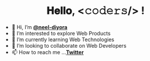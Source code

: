 <h1 align="center">
  <a target="_blank">
  </a>
  𝐇𝐞𝐥𝐥𝐨, &lt;𝚌𝚘𝚍𝚎𝚛𝚜/&gt; !
  <a target="_blank">
  </a>
</h1>

- 👋 Hi, I’m <strong>[@neel-diyora](https://twitter.com/neel_diyora)</strong>
- 👀 I’m interested to explore Web Products
- 🌱 I’m currently learning Web Technologies
- 💞️ I’m looking to collaborate on Web Developers
- 📫 How to reach me ...<strong>[Twitter](https://twitter.com/neel_diyora)</strong>
#
 
#

